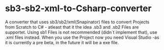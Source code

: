 # sb3-sb2-xml-to-Csharp-converter
A converter that uses sb3/sb2/xml(Snapinator) files to convert Projects from Scratch to C# - atleast that it the idea
.sb3 and .sb2 Files are supportet. Using sb1 Files is not recommended (didn´t implement that), use .xml files instead.
When you use the Project now you need Visual Studio -as it is currently a pre beta, in the future it will be a exe file. 
